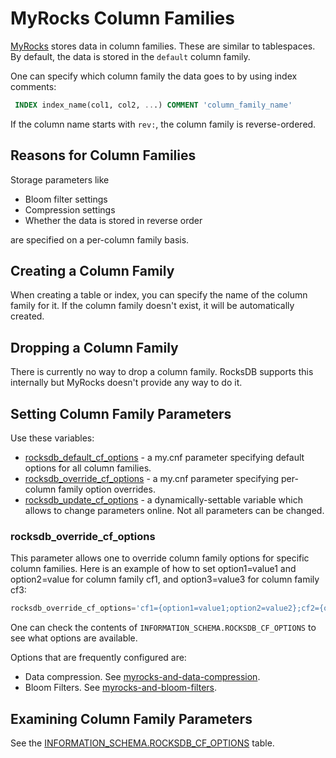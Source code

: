 # MyRocks Column Families

[MyRocks](/columns-storage-engines-and-plugins/storage-engines/myrocks) stores data in column families. These are similar to tablespaces.
By default, the data is stored in the `default` column family.

One can specify which column family the data goes to by using index comments:

```sql
 INDEX index_name(col1, col2, ...) COMMENT 'column_family_name'
```

If the column name starts with `rev:`, the column family is reverse-ordered.

## Reasons for Column Families

Storage parameters like

- Bloom filter settings
- Compression settings
- Whether the data is stored in reverse order

are specified on a per-column family basis.

## Creating a Column Family

When creating a table or index, you can specify the name of the column family for it. If the column family doesn't exist, it will be automatically created.

## Dropping a Column Family

There is currently no way to drop a column family.
RocksDB supports this internally but MyRocks doesn't provide any way to do it.

## Setting Column Family Parameters

Use these variables:

- [rocksdb_default_cf_options](/kb/en/myrocks-system-variables/#rocksdb_default_cf_options) - a my.cnf parameter specifying default options for all column families.
- [rocksdb_override_cf_options](/kb/en/myrocks-system-variables/#rocksdb_override_cf_options) - a my.cnf parameter specifying per-column family option overrides.
- [rocksdb_update_cf_options](/kb/en/myrocks-system-variables/#rocksdb_update_cf_options) - a dynamically-settable variable which allows to change parameters online. Not all parameters can be changed.

### rocksdb_override_cf_options

This parameter allows one to override column family options for specific column families.
Here is an example of how to set option1=value1 and option2=value for column family cf1, and option3=value3 for column family cf3:

```sql
rocksdb_override_cf_options='cf1={option1=value1;option2=value2};cf2={option3=value3}'
```

One can check the contents of  `INFORMATION_SCHEMA.ROCKSDB_CF_OPTIONS` to see what options are available.

Options that are frequently configured are:

- Data compression. See [myrocks-and-data-compression](/columns-storage-engines-and-plugins/storage-engines/myrocks/myrocks-and-data-compression).
- Bloom Filters. See [myrocks-and-bloom-filters](/columns-storage-engines-and-plugins/storage-engines/myrocks/myrocks-and-bloom-filters).

## Examining Column Family Parameters

See the [INFORMATION_SCHEMA.ROCKSDB_CF_OPTIONS](/kb/en/information-schema-rocksdb_cf_options-table/) table.